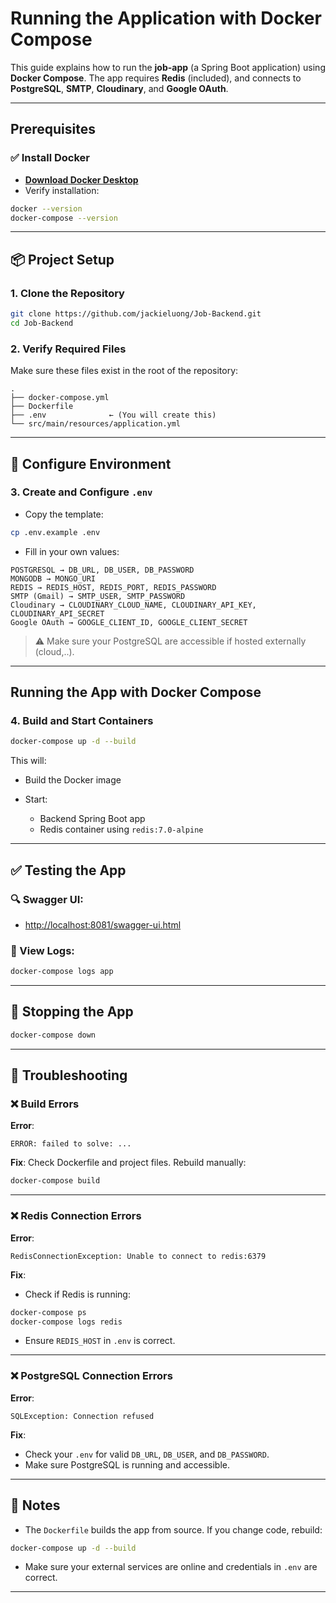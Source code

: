 # Running the Application with Docker Compose

This guide explains how to run the **job-app** (a Spring Boot application) using **Docker Compose**.
The app requires **Redis** (included), and connects to **PostgreSQL**, **SMTP**, **Cloudinary**, and **Google OAuth**.

---

## Prerequisites

### ✅ Install Docker

* **[Download Docker Desktop](https://www.docker.com/products/docker-desktop)**
* Verify installation:

```bash
docker --version
docker-compose --version
```

---

## 📦 Project Setup

### 1. Clone the Repository

```bash
git clone https://github.com/jackieluong/Job-Backend.git
cd Job-Backend
```

### 2. Verify Required Files

Make sure these files exist in the root of the repository:

```
.
├── docker-compose.yml
├── Dockerfile
├── .env              ← (You will create this)
└── src/main/resources/application.yml
```

---

## 🔐 Configure Environment

### 3. Create and Configure `.env`

* Copy the template:

```bash
cp .env.example .env
```

* Fill in your own values:

```
POSTGRESQL → DB_URL, DB_USER, DB_PASSWORD  
MONGODB → MONGO_URI  
REDIS → REDIS_HOST, REDIS_PORT, REDIS_PASSWORD  
SMTP (Gmail) → SMTP_USER, SMTP_PASSWORD  
Cloudinary → CLOUDINARY_CLOUD_NAME, CLOUDINARY_API_KEY, CLOUDINARY_API_SECRET  
Google OAuth → GOOGLE_CLIENT_ID, GOOGLE_CLIENT_SECRET  
```

> ⚠️ Make sure your PostgreSQL are accessible if hosted externally (cloud,..).

---

##  Running the App with Docker Compose

### 4. Build and Start Containers

```bash
docker-compose up -d --build
```

This will:

* Build the Docker image
* Start:

  * Backend Spring Boot app
  * Redis container using `redis:7.0-alpine` 

---

## ✅ Testing the App

### 🔍 Swagger UI:

* [http://localhost:8081/swagger-ui.html](http://localhost:8081/swagger-ui.html)

### 🩵 View Logs:

```bash
docker-compose logs app
```

---

## 🚩 Stopping the App

```bash
docker-compose down
```

---

## 🚯 Troubleshooting

### ❌ Build Errors

**Error**:

```
ERROR: failed to solve: ...
```

**Fix**:
Check Dockerfile and project files. Rebuild manually:

```bash
docker-compose build
```

---

### ❌ Redis Connection Errors

**Error**:

```
RedisConnectionException: Unable to connect to redis:6379
```

**Fix**:

* Check if Redis is running:

```bash
docker-compose ps
docker-compose logs redis
```

* Ensure `REDIS_HOST` in `.env` is correct.

---

### ❌ PostgreSQL Connection Errors

**Error**:

```
SQLException: Connection refused
```

**Fix**:

* Check your `.env` for valid `DB_URL`, `DB_USER`, and `DB_PASSWORD`.
* Make sure PostgreSQL is running and accessible.

---

## 📌 Notes

* The `Dockerfile` builds the app from source. If you change code, rebuild:

```bash
docker-compose up -d --build
```

* Make sure your external services are online and credentials in `.env` are correct.

---


